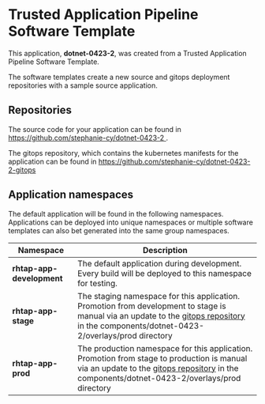 # Trusted Application Pipeline Software Template

This application, **dotnet-0423-2**, was created from a Trusted Application Pipeline Software Template.

The software templates create a new source and gitops deployment repositories with a sample source application. 

## Repositories

The source code for your application can be found in [https://github.com/stephanie-cy/dotnet-0423-2 ](https://github.com/stephanie-cy/dotnet-0423-2 ).
 
The gitops repository, which contains the kubernetes manifests for the application can be found in 
[https://github.com/stephanie-cy/dotnet-0423-2-gitops ](https://github.com/stephanie-cy/dotnet-0423-2-gitops ) 

## Application namespaces 

The default application will be found in the following namespaces. Applications can be deployed into unique namespaces or multiple software templates can also bet generated into the same group namespaces.  

|  Namespace   |  Description   |  
| -------- | -------- |   
| **rhtap-app-development** | The default application during development. Every build will be deployed to this namespace for testing. | 
| **rhtap-app-stage** | The staging namespace for this application. Promotion from development to stage is manual via an update to the [gitops repository](https://github.com/stephanie-cy/dotnet-0423-2-gitops ) in the components/dotnet-0423-2/overlays/prod directory |  
| **rhtap-app-prod** | The production namespace for this application. Promotion from stage to production is manual via an update to the [gitops repository](https://github.com/stephanie-cy/dotnet-0423-2-gitops ) in the components/dotnet-0423-2/overlays/prod directory | 